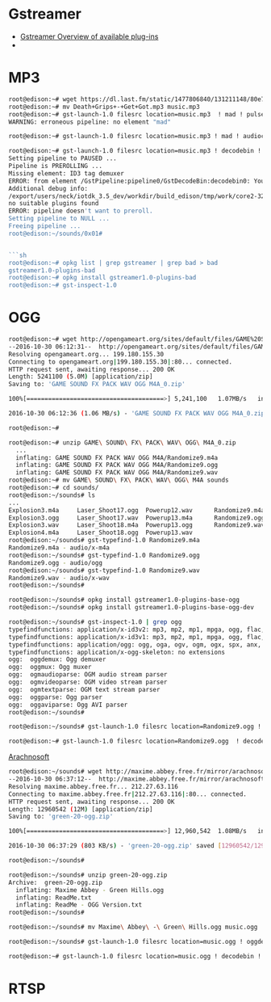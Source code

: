 # Gstreamer

- [Gstreamer Overview of available plug-ins](https://gstreamer.freedesktop.org/documentation/plugins.html)
- [](https://www.mankier.com/1/gst-launch-1.0)

# MP3

```sh
root@edison:~# wget https://dl.last.fm/static/1477806840/131211148/80e73bda617b3f102999b714b5515dc57d8c33986ea28b4a3a8395b62f15700c/Death+Grips+-+Get+Got.mp3
root@edison:~# mv Death+Grips+-+Get+Got.mp3 music.mp3
root@edison:~# gst-launch-1.0 filesrc location=music.mp3  ! mad ! pulsesink
WARNING: erroneous pipeline: no element "mad"
```

```sh
root@edison:~# gst-launch-1.0 filesrc location=music.mp3 ! mad ! audioconvert ! audioresample ! pulsesink
```

```sh
root@edison:~# gst-launch-1.0 filesrc location=music.mp3 ! decodebin ! pulsesink
Setting pipeline to PAUSED ...
Pipeline is PREROLLING ...
Missing element: ID3 tag demuxer
ERROR: from element /GstPipeline:pipeline0/GstDecodeBin:decodebin0: Your GStreamer installation is missing a plug-in.
Additional debug info:
/export/users/neck/iotdk_3.5_dev/workdir/build_edison/tmp/work/core2-32-poky-linux/gstreamer1.0-plugins-base/1.4.1-r0/gst-plugins-base-1.4.1/gst/playback/gstdecodebin2.c(3977): gst_decode_bin_expose (): /GstPipeline:pipeline0/GstDecodeBin:decodebin0:
no suitable plugins found
ERROR: pipeline doesn't want to preroll.
Setting pipeline to NULL ...
Freeing pipeline ...
root@edison:~/sounds/0x01# 


```sh
root@edison:~# opkg list | grep gstreamer | grep bad > bad
gstreamer1.0-plugins-bad
root@edison:~# opkg install gstreamer1.0-plugins-bad
root@edison:~# gst-inspect-1.0
```

# OGG

```sh
root@edison:~# wget http://opengameart.org/sites/default/files/GAME%20SOUND%20FX%20PACK%20WAV%20OGG%20M4A_0.zip
--2016-10-30 06:12:31--  http://opengameart.org/sites/default/files/GAME%20SOUND%20FX%20PACK%20WAV%20OGG%20M4A_0.zip
Resolving opengameart.org... 199.180.155.30
Connecting to opengameart.org|199.180.155.30|:80... connected.
HTTP request sent, awaiting response... 200 OK
Length: 5241100 (5.0M) [application/zip]
Saving to: 'GAME SOUND FX PACK WAV OGG M4A_0.zip'

100%[======================================>] 5,241,100   1.07MB/s   in 4.7s   

2016-10-30 06:12:36 (1.06 MB/s) - 'GAME SOUND FX PACK WAV OGG M4A_0.zip' saved [5241100/5241100]

root@edison:~# 
```

```sh
root@edison:~# unzip GAME\ SOUND\ FX\ PACK\ WAV\ OGG\ M4A_0.zip
  ...
  inflating: GAME SOUND FX PACK WAV OGG M4A/Randomize9.m4a
  inflating: GAME SOUND FX PACK WAV OGG M4A/Randomize9.ogg
  inflating: GAME SOUND FX PACK WAV OGG M4A/Randomize9.wav
root@edison:~# mv GAME\ SOUND\ FX\ PACK\ WAV\ OGG\ M4A sounds
root@edison:~# cd sounds/ 
root@edison:~/sounds# ls
...
Explosion3.m4a     Laser_Shoot17.ogg  Powerup12.wav      Randomize9.m4a
Explosion3.ogg     Laser_Shoot17.wav  Powerup13.m4a      Randomize9.ogg
Explosion3.wav     Laser_Shoot18.m4a  Powerup13.ogg      Randomize9.wav
Explosion4.m4a     Laser_Shoot18.ogg  Powerup13.wav
root@edison:~/sounds# gst-typefind-1.0 Randomize9.m4a
Randomize9.m4a - audio/x-m4a
root@edison:~/sounds# gst-typefind-1.0 Randomize9.ogg
Randomize9.ogg - audio/ogg
root@edison:~/sounds# gst-typefind-1.0 Randomize9.wav 
Randomize9.wav - audio/x-wav
root@edison:~/sounds# 
```

```sh
root@edison:~/sounds# opkg install gstreamer1.0-plugins-base-ogg
root@edison:~/sounds# opkg install gstreamer1.0-plugins-base-ogg-dev
```

```sh
root@edison:~/sounds# gst-inspect-1.0 | grep ogg 
typefindfunctions: application/x-id3v2: mp3, mp2, mp1, mpga, ogg, flac, tta
typefindfunctions: application/x-id3v1: mp3, mp2, mp1, mpga, ogg, flac, tta
typefindfunctions: application/ogg: ogg, oga, ogv, ogm, ogx, spx, anx, axa, axv
typefindfunctions: application/x-ogg-skeleton: no extensions
ogg:  oggdemux: Ogg demuxer
ogg:  oggmux: Ogg muxer
ogg:  ogmaudioparse: OGM audio stream parser
ogg:  ogmvideoparse: OGM video stream parser
ogg:  ogmtextparse: OGM text stream parser
ogg:  oggparse: Ogg parser
ogg:  oggaviparse: Ogg AVI parser
root@edison:~/sounds# 
```

```sh
root@edison:~/sounds# gst-launch-1.0 filesrc location=Randomize9.ogg ! oggdemux ! vorbisdec ! audioconvert ! audioresample ! pulsesink
```

```sh
root@edison:~# gst-launch-1.0 filesrc location=Randomize9.ogg  ! decodebin ! pulsesink
```

[Arachnosoft](http://www.arachnosoft.com/main/music.php)

```sh
root@edison:~/sounds# wget http://maxime.abbey.free.fr/mirror/arachnosoft/files/music/current/green/green-20-ogg.zip
--2016-10-30 06:37:12--  http://maxime.abbey.free.fr/mirror/arachnosoft/files/music/current/green/green-20-ogg.zip
Resolving maxime.abbey.free.fr... 212.27.63.116
Connecting to maxime.abbey.free.fr|212.27.63.116|:80... connected.
HTTP request sent, awaiting response... 200 OK
Length: 12960542 (12M) [application/zip]
Saving to: 'green-20-ogg.zip'

100%[======================================>] 12,960,542  1.08MB/s   in 16s    

2016-10-30 06:37:29 (803 KB/s) - 'green-20-ogg.zip' saved [12960542/12960542]

root@edison:~/sounds# 
```

```sh
root@edison:~/sounds# unzip green-20-ogg.zip 
Archive:  green-20-ogg.zip
  inflating: Maxime Abbey - Green Hills.ogg
  inflating: ReadMe.txt
  inflating: ReadMe - OGG Version.txt
root@edison:~/sounds# 
```

```sh
root@edison:~/sounds# mv Maxime\ Abbey\ -\ Green\ Hills.ogg music.ogg
```

```sh
root@edison:~/sounds# gst-launch-1.0 filesrc location=music.ogg ! oggdemux ! vorbisdec ! audioconvert ! audioresample ! pulsesink
```

```sh
root@edison:~# gst-launch-1.0 filesrc location=music.ogg ! decodebin ! pulsesink
```


# RTSP

```sh
```

